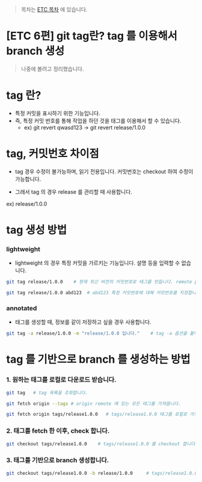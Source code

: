 > 목차는 [ETC 목차](https://insanelysimple.tistory.com/category/ETC) 에 있습니다.



# [ETC 6편] git tag란? tag 를 이용해서 branch 생성



> 나중에 볼려고 정리했습니다.





# tag 란?

- 특정 커밋을 표시하기 위한 기능입니다.
- 즉, 특정 커밋 번호를 통해 작업을 하던 것을 태그를 이용해서 할 수 있습니다.
  - ex) git revert qwasd123 -> git revert release/1.0.0



# tag, 커밋번호 차이점

- tag 경우 수정이 불가능하며, 읽기 전용입니다. 커밋번호는 checkout 하여 수정이 가능합니다.

- 그래서 tag 의 경우 release 를 관리할 때 사용합니다.

ex) release/1.0.0



# tag 생성 방법



### lightweight

- lightweight 의 경우 특정 커밋을 가르키는 기능입니다. 설명 등을 입력할 수 없습니다.

```bash
git tag release/1.0.0    # 현재 최신 버전의 커밋번호로 태그를 만듭니다. remote push 까지 해야 remote 저장소에 생성됩니다.

git tag release/1.0.0 abd123  # abd123 특정 커밋번호에 대해 커밋번호를 지정합니다.
```



### annotated

- 태그를 생성할 때, 정보를 같이 저장하고 싶을 경우 사용합니다.

```bash
git tag -a release/1.0.0 -m "release/1.0.0 입니다."	# tag -a 옵션을 붙이면 annotated 태그를 생성합니다.
```





# tag 를 기반으로 branch 를 생성하는 방법



### 1. 원하는 태그를 로컬로 다운로드 받습니다.

```bash
git tag   # tag 목록을 조회합니다.

git fetch origin --tags # origin remote 에 있는 모든 태그를 가져옵니다.

git fetch origin tags/release1.0.0   # tags/release1.0.0 태그를 로컬로 가져옵니다.
```



### 2. 태그를 fetch 한 이후, check 합니다.

```bash
git checkout tags/release1.0.0    # tags/release1.0.0 를 checkout 합니다.
```



### 3. 태그를 기반으로 branch 생성합니다.

```bash
git checkout tags/release1.0.0 -b release/1.0.0		# tags/release1.0.0 태그를 기반으로 release/1.0.0 branch 를 생성합니다.
```



